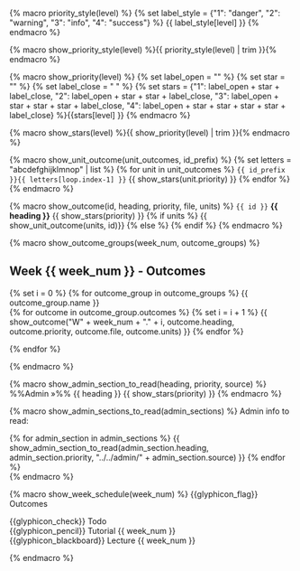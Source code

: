 {% macro priority_style(level) %}
{% set label_style = {"1": "danger", "2": "warning", "3": "info", "4": "success"} %}
{{ label_style[level] }}
{% endmacro %}


{% macro show_priority_style(level) %}{{ priority_style(level) | trim }}{% endmacro %}


{% macro show_priority(level) %}
{% set label_open = "<span class='label label-" + show_priority_style(level) + "'>" %}
{% set star = "<span class='glyphicon glyphicon-star' aria-hidden='true'></span>" %}
{% set label_close = "&nbsp;</span>" %}
{% set stars = {"1": label_open + star + label_close, "2": label_open + star + star + label_close, "3": label_open + star + star + star + label_close, "4": label_open + star + star + star + star + label_close} %}{{stars[level] }}
{% endmacro %}


{% macro show_stars(level) %}{{ show_priority(level) | trim }}{% endmacro %}


{% macro show_unit_outcome(unit_outcomes, id_prefix) %}
{% set letters = "abcdefghijklmnop" | list %}
{% for unit in unit_outcomes %}
<panel type="{{ show_priority_style(unit.priority) }}" expanded no-close >
<span slot="header" class="panel-title"><md>`{{ id_prefix }}{{ letters[loop.index-1] }}` <include src="../../book/{{  unit.location }}/text.md#outcomes" inline/> {{ show_stars(unit.priority) }}</md></span>
  <include src="../../book/{{ unit.location }}/unit-inElsewhere-asFlat.md" boilerplate />
</panel>
{% endfor %}
{% endmacro %}


{% macro show_outcome(id, heading, priority, file, units) %}
<panel no-close >
<span slot="header" class="panel-title"><md>`{{ id }}` **{{ heading }}**</md> {{ show_stars(priority) }}</span>
  {% if units %}
  {{ show_unit_outcome(units, id)}}
  {% else %}
  <include src="{{ file }}" />
  {% endif %}
</panel>
{% endmacro %}


{% macro show_outcome_groups(week_num, outcome_groups) %}
<link rel="stylesheet" href="{{baseUrl}}/css/main.css">
<link rel="stylesheet" href="{{baseUrl}}/css/schedule.css">

<div class="website-content">

## Week {{ week_num }} - Outcomes 

<div id="main">
{% set i = 0 %}
{% for outcome_group in outcome_groups %}
<span class="activity-desc">{{ outcome_group.name }}</span>
<div class="indented">
  {% for outcome in outcome_group.outcomes %}
  {% set i = i + 1 %}
  {{ show_outcome("W" + week_num + "." + i, outcome.heading, outcome.priority, outcome.file, outcome.units) }}
  {% endfor %}
</div>
<p/>
{% endfor %}
</div>
</div>
{% endmacro %}


{% macro show_admin_section_to_read(heading, priority, source) %}
<panel src="{{ source }}" dynamic no-close >
<span slot="header" class="panel-title"><md>%%Admin »%% {{ heading }} {{ show_stars(priority) }}</span>
</panel>
{% endmacro %}


{% macro show_admin_sections_to_read(admin_sections) %}
<span class="activity-desc">Admin info to read:<span>
<div class="indented">
{% for admin_section in admin_sections %}
{{ show_admin_section_to_read(admin_section.heading, admin_section.priority, "../../admin/" + admin_section.source) }}
{% endfor %}
</div>
{% endmacro %}


{% macro show_week_schedule(week_num) %}
<panel type="seamless" popup-url="{{baseUrl}}/schedule/week{{ week_num }}/outcomes.html" expanded no-close>
  <span slot="header" class="panel-title activity-type">{{glyphicon_flag}} Outcomes</span>
  <div class="indented">
  <include src="outcomes.md#main" />
  </div>
</panel>

<panel type="seamless" expanded no-close>
  <span slot="header" class="panel-title activity-type">{{glyphicon_check}} Todo</span>
  <div class="indented">
  <include src="todo.md" />
  </div>
</panel>

<panel type="seamless" expanded no-close>
<span slot="header" class="panel-title activity-type">{{glyphicon_pencil}} Tutorial {{ week_num }}</span>
   <div class="indented">
   <include src="tutorial.md" />
   </div>
</panel>

<panel type="seamless" expanded no-close>
<span slot="header" class="panel-title activity-type">{{glyphicon_blackboard}} Lecture {{ week_num }}</span>
  <div class="indented">
  <include src="lecture.md" />
  </div>
</panel>

{% endmacro %}

